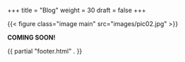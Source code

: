 +++
title = "Blog"
weight = 30
draft = false
+++

{{< figure class="image main" src="images/pic02.jpg" >}}

**COMING SOON!**

{{ partial "footer.html" . }}
